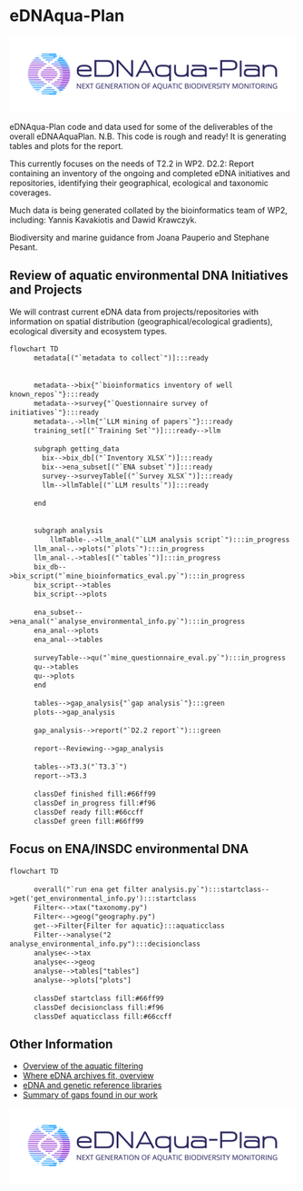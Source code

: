 # eDNAqua-Plan

![image](../images/eDNAqua-Plan_Logo_1.0.png)

eDNAqua-Plan code and data used for some of the deliverables of the overall eDNAAquaPlan.
N.B. This code is  rough and ready! It is generating tables and plots for the report.

This currently focuses on the needs of T2.2 in WP2. D2.2: Report containing an inventory of the ongoing and completed eDNA initiatives and repositories, identifying their geographical, ecological and taxonomic coverages.

Much data is being generated collated by the bioinformatics team of WP2, including:
Yannis Kavakiotis and Dawid Krawczyk.

 Biodiversity and marine guidance from Joana Pauperio and Stephane Pesant.

## Review of aquatic environmental DNA Initiatives and Projects
We will contrast current eDNA data from projects/repositories with information on spatial distribution (geographical/ecological gradients), ecological diversity and ecosystem types.
```mermaid
flowchart TD
      metadata[("`metadata to collect`")]:::ready
 

      metadata-->bix{"`bioinformatics inventory of well known_repos`"}:::ready
      metadata-->survey{"`Questionnaire survey of initiatives`"}:::ready
      metadata-.->llm{"`LLM mining of papers`"}:::ready
      training_set[("`Training Set`")]:::ready-->llm
                
      subgraph getting_data
        bix-->bix_db[("`Inventory XLSX`")]:::ready
        bix-->ena_subset[("`ENA subset`")]:::ready
        survey-->surveyTable[("`Survey XLSX`")]:::ready
        llm-->llmTable[("`LLM results`")]:::ready

      end
      
      
      subgraph analysis
          llmTable-.->llm_anal("`LLM analysis script`"):::in_progress
      llm_anal-.->plots("`plots`"):::in_progress
      llm_anal-.->tables[("`tables`")]:::in_progress
      bix_db-->bix_script("`mine_bioinformatics_eval.py`"):::in_progress
      bix_script-->tables
      bix_script-->plots
      
      ena_subset-->ena_anal("`analyse_environmental_info.py`"):::in_progress
      ena_anal-->plots
      ena_anal-->tables
      
      surveyTable-->qu("`mine_questionnaire_eval.py`"):::in_progress
      qu-->tables
      qu-->plots
      end
      
      tables-->gap_analysis{"`gap analysis`"}:::green
      plots-->gap_analysis
      
      gap_analysis-->report("`D2.2 report`"):::green

      report--Reviewing-->gap_analysis
      
      tables-->T3.3("`T3.3`")
      report-->T3.3
      
      classDef finished fill:#66ff99
      classDef in_progress fill:#f96
      classDef ready fill:#66ccff
      classDef green fill:#66ff99
```

## Focus on ENA/INSDC environmental DNA
```mermaid
flowchart TD

      overall("`run ena get filter analysis.py`"):::startclass-->get('get_environmental_info.py'):::startclass
      Filter<-->tax("taxonomy.py")
      Filter<-->geog("geography.py")
      get-->Filter{Filter for aquatic}:::aquaticclass
      Filter-->analyse("2 analyse_environmental_info.py"):::decisionclass
      analyse<-->tax
      analyse<-->geog
      analyse-->tables["tables"]
      analyse-->plots["plots"]

      classDef startclass fill:#66ff99
      classDef decisionclass fill:#f96
      classDef aquaticclass fill:#66ccff

```

## Other Information
- [Overview of the aquatic filtering](aquatic_filtering.md)
- [Where eDNA archives fit, overview](where_eDNA_archives_fit.md)
- [eDNA and genetic reference libraries](interoperability.md)
- [Summary of gaps found in our work](gaps.md)


![image](../images/eDNAqua-Plan_Logo_1.0.png)
